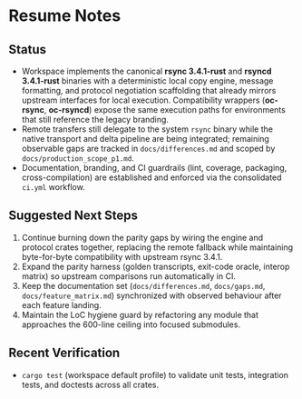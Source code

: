 # Resume Notes

## Status
- Workspace implements the canonical **rsync 3.4.1-rust** and **rsyncd 3.4.1-rust** binaries with a deterministic local copy engine, message formatting, and protocol negotiation scaffolding that already mirrors upstream interfaces for local execution. Compatibility wrappers (**oc-rsync**, **oc-rsyncd**) expose the same execution paths for environments that still reference the legacy branding.
- Remote transfers still delegate to the system `rsync` binary while the native transport and delta pipeline are being integrated; remaining observable gaps are tracked in `docs/differences.md` and scoped by `docs/production_scope_p1.md`.
- Documentation, branding, and CI guardrails (lint, coverage, packaging, cross-compilation) are established and enforced via the consolidated `ci.yml` workflow.

## Suggested Next Steps
1. Continue burning down the parity gaps by wiring the engine and protocol crates together, replacing the remote fallback while maintaining byte-for-byte compatibility with upstream rsync 3.4.1.
2. Expand the parity harness (golden transcripts, exit-code oracle, interop matrix) so upstream comparisons run automatically in CI.
3. Keep the documentation set (`docs/differences.md`, `docs/gaps.md`, `docs/feature_matrix.md`) synchronized with observed behaviour after each feature landing.
4. Maintain the LoC hygiene guard by refactoring any module that approaches the 600-line ceiling into focused submodules.

## Recent Verification
- `cargo test` (workspace default profile) to validate unit tests, integration tests, and doctests across all crates.
